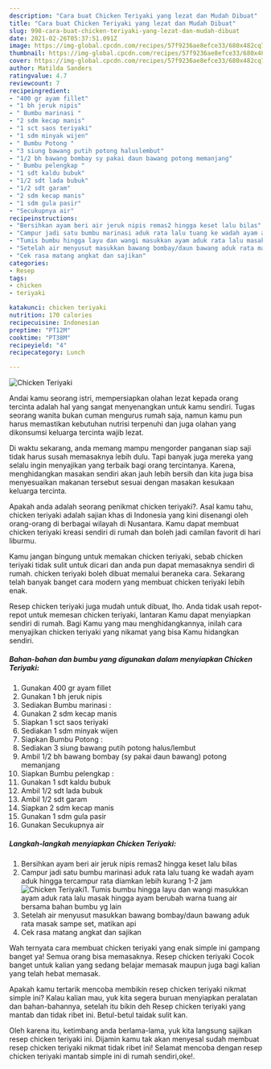 ```yaml
---
description: "Cara buat Chicken Teriyaki yang lezat dan Mudah Dibuat"
title: "Cara buat Chicken Teriyaki yang lezat dan Mudah Dibuat"
slug: 998-cara-buat-chicken-teriyaki-yang-lezat-dan-mudah-dibuat
date: 2021-02-26T05:37:51.091Z
image: https://img-global.cpcdn.com/recipes/57f9236ae8efce33/680x482cq70/chicken-teriyaki-foto-resep-utama.jpg
thumbnail: https://img-global.cpcdn.com/recipes/57f9236ae8efce33/680x482cq70/chicken-teriyaki-foto-resep-utama.jpg
cover: https://img-global.cpcdn.com/recipes/57f9236ae8efce33/680x482cq70/chicken-teriyaki-foto-resep-utama.jpg
author: Matilda Sanders
ratingvalue: 4.7
reviewcount: 7
recipeingredient:
- "400 gr ayam fillet"
- "1 bh jeruk nipis"
- " Bumbu marinasi "
- "2 sdm kecap manis"
- "1 sct saos teriyaki"
- "1 sdm minyak wijen"
- " Bumbu Potong "
- "3 siung bawang putih potong haluslembut"
- "1/2 bh bawang bombay sy pakai daun bawang potong memanjang"
- " Bumbu pelengkap "
- "1 sdt kaldu bubuk"
- "1/2 sdt lada bubuk"
- "1/2 sdt garam"
- "2 sdm kecap manis"
- "1 sdm gula pasir"
- "Secukupnya air"
recipeinstructions:
- "Bersihkan ayam beri air jeruk nipis remas2 hingga keset lalu bilas"
- "Campur jadi satu bumbu marinasi aduk rata lalu tuang ke wadah ayam aduk hingga tercampur rata diamkan lebih kurang 1-2 jam"
- "Tumis bumbu hingga layu dan wangi masukkan ayam aduk rata lalu masak hingga ayam berubah warna tuang air bersama bahan bumbu yg lain"
- "Setelah air menyusut masukkan bawang bombay/daun bawang aduk rata masak sampe set, matikan api"
- "Cek rasa matang angkat dan sajikan"
categories:
- Resep
tags:
- chicken
- teriyaki

katakunci: chicken teriyaki 
nutrition: 170 calories
recipecuisine: Indonesian
preptime: "PT12M"
cooktime: "PT38M"
recipeyield: "4"
recipecategory: Lunch

---
```



![Chicken Teriyaki](https://img-global.cpcdn.com/recipes/57f9236ae8efce33/680x482cq70/chicken-teriyaki-foto-resep-utama.jpg)

Andai kamu seorang istri, mempersiapkan olahan lezat kepada orang tercinta adalah hal yang sangat menyenangkan untuk kamu sendiri. Tugas seorang  wanita bukan cuman mengurus rumah saja, namun kamu pun harus memastikan kebutuhan nutrisi terpenuhi dan juga olahan yang dikonsumsi keluarga tercinta wajib lezat.

Di waktu  sekarang, anda memang mampu mengorder panganan siap saji tidak harus susah memasaknya lebih dulu. Tapi banyak juga mereka yang selalu ingin menyajikan yang terbaik bagi orang tercintanya. Karena, menghidangkan masakan sendiri akan jauh lebih bersih dan kita juga bisa menyesuaikan makanan tersebut sesuai dengan masakan kesukaan keluarga tercinta. 



Apakah anda adalah seorang penikmat chicken teriyaki?. Asal kamu tahu, chicken teriyaki adalah sajian khas di Indonesia yang kini disenangi oleh orang-orang di berbagai wilayah di Nusantara. Kamu dapat membuat chicken teriyaki kreasi sendiri di rumah dan boleh jadi camilan favorit di hari liburmu.

Kamu jangan bingung untuk memakan chicken teriyaki, sebab chicken teriyaki tidak sulit untuk dicari dan anda pun dapat memasaknya sendiri di rumah. chicken teriyaki boleh dibuat memalui beraneka cara. Sekarang telah banyak banget cara modern yang membuat chicken teriyaki lebih enak.

Resep chicken teriyaki juga mudah untuk dibuat, lho. Anda tidak usah repot-repot untuk memesan chicken teriyaki, lantaran Kamu dapat menyiapkan sendiri di rumah. Bagi Kamu yang mau menghidangkannya, inilah cara menyajikan chicken teriyaki yang nikamat yang bisa Kamu hidangkan sendiri.

<!--inarticleads1-->

##### Bahan-bahan dan bumbu yang digunakan dalam menyiapkan Chicken Teriyaki:

1. Gunakan 400 gr ayam fillet
1. Gunakan 1 bh jeruk nipis
1. Sediakan  Bumbu marinasi :
1. Gunakan 2 sdm kecap manis
1. Siapkan 1 sct saos teriyaki
1. Sediakan 1 sdm minyak wijen
1. Siapkan  Bumbu Potong :
1. Sediakan 3 siung bawang putih potong halus/lembut
1. Ambil 1/2 bh bawang bombay (sy pakai daun bawang) potong memanjang
1. Siapkan  Bumbu pelengkap :
1. Gunakan 1 sdt kaldu bubuk
1. Ambil 1/2 sdt lada bubuk
1. Ambil 1/2 sdt garam
1. Siapkan 2 sdm kecap manis
1. Gunakan 1 sdm gula pasir
1. Gunakan Secukupnya air




<!--inarticleads2-->

##### Langkah-langkah menyiapkan Chicken Teriyaki:

1. Bersihkan ayam beri air jeruk nipis remas2 hingga keset lalu bilas
1. Campur jadi satu bumbu marinasi aduk rata lalu tuang ke wadah ayam aduk hingga tercampur rata diamkan lebih kurang 1-2 jam
<img src="https://img-global.cpcdn.com/steps/0a81169ccdabb1f3/160x128cq70/chicken-teriyaki-langkah-memasak-2-foto.jpg" alt="Chicken Teriyaki">1. Tumis bumbu hingga layu dan wangi masukkan ayam aduk rata lalu masak hingga ayam berubah warna tuang air bersama bahan bumbu yg lain
1. Setelah air menyusut masukkan bawang bombay/daun bawang aduk rata masak sampe set, matikan api
1. Cek rasa matang angkat dan sajikan




Wah ternyata cara membuat chicken teriyaki yang enak simple ini gampang banget ya! Semua orang bisa memasaknya. Resep chicken teriyaki Cocok banget untuk kalian yang sedang belajar memasak maupun juga bagi kalian yang telah hebat memasak.

Apakah kamu tertarik mencoba membikin resep chicken teriyaki nikmat simple ini? Kalau kalian mau, yuk kita segera buruan menyiapkan peralatan dan bahan-bahannya, setelah itu bikin deh Resep chicken teriyaki yang mantab dan tidak ribet ini. Betul-betul taidak sulit kan. 

Oleh karena itu, ketimbang anda berlama-lama, yuk kita langsung sajikan resep chicken teriyaki ini. Dijamin kamu tak akan menyesal sudah membuat resep chicken teriyaki nikmat tidak ribet ini! Selamat mencoba dengan resep chicken teriyaki mantab simple ini di rumah sendiri,oke!.

